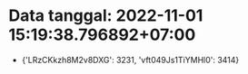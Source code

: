 # Data tanggal: 2022-11-01 15:19:38.796892+07:00

* {'LRzCKkzh8M2v8DXG': 3231, 'vft049Js1TiYMHl0': 3414}
